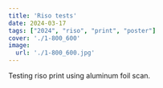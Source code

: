 ```yaml
---
title: 'Riso tests'
date: 2024-03-17
tags: ["2024", "riso", "print", "poster"]
cover: './1-800_600'
image:
  url: './1-800_600.jpg'
---
```


Testing riso print using aluminum foil scan.